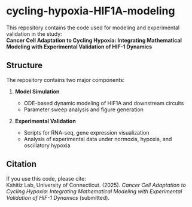 # cycling-hypoxia-HIF1A-modeling

This repository contains the code used for modeling and experimental validation in the study:  
**Cancer Cell Adaptation to Cycling Hypoxia: Integrating Mathematical Modeling with Experimental Validation of HIF-1 Dynamics**

## Structure

The repository contains two major components:

1. **Model Simulation**
   - ODE-based dynamic modeling of HIF1A and downstream circuits
   - Parameter sweep analysis and figure generation

2. **Experimental Validation**
   - Scripts for RNA-seq, gene expression visualization
   - Analysis of experimental data under normoxia, hypoxia, and oscillatory hypoxia

## Citation
If you use this code, please cite:  
Kshitiz Lab, University of Connecticut. (2025). *Cancer Cell Adaptation to Cycling Hypoxia: Integrating Mathematical Modeling with Experimental Validation of HIF-1 Dynamics* (submitted).

